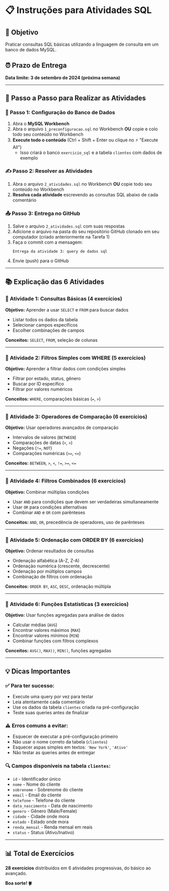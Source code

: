 # 📋 Instruções para Atividades SQL

## 🎯 Objetivo

Praticar consultas SQL básicas utilizando a linguagem de consulta em um banco de dados MySQL.

## ⏰ Prazo de Entrega

**Data limite: 3 de setembro de 2024 (próxima semana)**

---

## 🚀 Passo a Passo para Realizar as Atividades

### 📝 **Passo 1: Configuração do Banco de Dados**

1. Abra o **MySQL Workbench**
2. Abra o arquivo `1_preconfiguracao.sql` no Workbench **OU** copie e colo todo seu conteúdo no Workbench
3. **Execute todo o conteúdo** (Ctrl + Shift + Enter ou clique no ⚡ "Execute All")
   - Isso criará o banco `exercicio_sql` e a tabela `clientes` com dados de exemplo

### ✍️ **Passo 2: Resolver as Atividades**

1. Abra o arquivo `2_atividades.sql` no Workbench **OU** copie todo seu conteúdo no Workbench
2. **Resolva cada atividade** escrevendo as consultas SQL abaixo de cada comentário

### 📤 **Passo 3: Entrega no GitHub**

1. Salve o arquivo `2_atividades.sql` com suas respostas
2. Adicione o arquivo na pasta do seu repositório GitHub clonado em seu computador (criado anteriormente na Tarefa 1)
3. Faça o commit com a mensagem:
   ```
   Entrega da atividade 3: query de dados sql
   ```
4. Envie (push) para o GitHub

---

## 📚 Explicação das 6 Atividades

### 🔹 **Atividade 1: Consultas Básicas (4 exercícios)**

**Objetivo:** Aprender a usar `SELECT` e `FROM` para buscar dados

- Listar todos os dados da tabela
- Selecionar campos específicos
- Escolher combinações de campos

**Conceitos:** `SELECT`, `FROM`, seleção de colunas

---

### 🔹 **Atividade 2: Filtros Simples com WHERE (5 exercícios)**

**Objetivo:** Aprender a filtrar dados com condições simples

- Filtrar por estado, status, gênero
- Buscar por ID específico
- Filtrar por valores numéricos

**Conceitos:** `WHERE`, comparações básicas (`=`, `>`)

---

### 🔹 **Atividade 3: Operadores de Comparação (6 exercícios)**

**Objetivo:** Usar operadores avançados de comparação

- Intervalos de valores (`BETWEEN`)
- Comparações de datas (`<`, `>`)
- Negações (`!=`, `NOT`)
- Comparações numéricas (`>=`, `<=`)

**Conceitos:** `BETWEEN`, `>`, `<`, `!=`, `>=`, `<=`

---

### 🔹 **Atividade 4: Filtros Combinados (6 exercícios)**

**Objetivo:** Combinar múltiplas condições

- Usar `AND` para condições que devem ser verdadeiras simultaneamente
- Usar `OR` para condições alternativas
- Combinar `AND` e `OR` com parênteses

**Conceitos:** `AND`, `OR`, precedência de operadores, uso de parênteses

---

### 🔹 **Atividade 5: Ordenação com ORDER BY (6 exercícios)**

**Objetivo:** Ordenar resultados de consultas

- Ordenação alfabética (A-Z, Z-A)
- Ordenação numérica (crescente, decrescente)
- Ordenação por múltiplos campos
- Combinação de filtros com ordenação

**Conceitos:** `ORDER BY`, `ASC`, `DESC`, ordenação múltipla

---

### 🔹 **Atividade 6: Funções Estatísticas (3 exercícios)**

**Objetivo:** Usar funções agregadas para análise de dados

- Calcular médias (`AVG`)
- Encontrar valores máximos (`MAX`)
- Encontrar valores mínimos (`MIN`)
- Combinar funções com filtros complexos

**Conceitos:** `AVG()`, `MAX()`, `MIN()`, funções agregadas

---

## 💡 Dicas Importantes

### ✅ **Para ter sucesso:**

- Execute uma query por vez para testar
- Leia atentamente cada comentário
- Use os dados da tabela `clientes` criada na pré-configuração
- Teste suas queries antes de finalizar

### ⚠️ **Erros comuns a evitar:**

- Esquecer de executar a pré-configuração primeiro
- Não usar o nome correto da tabela (`clientes`)
- Esquecer aspas simples em textos: `'New York'`, `'Ativo'`
- Não testar as queries antes de entregar

### 🔍 **Campos disponíveis na tabela `clientes`:**

- `id` - Identificador único
- `nome` - Nome do cliente
- `sobrenome` - Sobrenome do cliente
- `email` - Email do cliente
- `telefone` - Telefone do cliente
- `data_nascimento` - Data de nascimento
- `genero` - Gênero (Male/Female)
- `cidade` - Cidade onde mora
- `estado` - Estado onde mora
- `renda_mensal` - Renda mensal em reais
- `status` - Status (Ativo/Inativo)

---

## 📊 Total de Exercícios

**28 exercícios** distribuídos em 6 atividades progressivas, do básico ao avançado.

**Boa sorte! 🍀**
